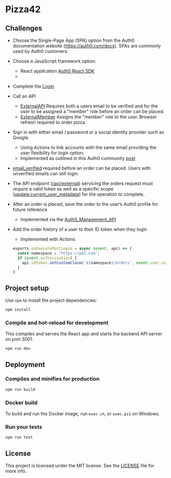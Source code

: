 # Pizza42 


## Challenges

 
- Choose the Single-Page App (SPA) option from the Auth0 documentation website
(https://auth0.com/docs). SPAs are commonly used by Auth0 customers.
- Choose a JavaScript framework option. 
    - React application [Auth0 React SDK](https://github.com/auth0/auth0-react)
    - 
- Complete the [Login](https://github.com/arneff/auth0-react-samples/blob/d1027816292860a8908422da29cb50eb4a4177b6/Sample-01/src/components/NavBar.js#L85-L94) 
- Call an API 
    - [ExternalAPI](https://github.com/arneff/auth0-react-samples/blob/master/Sample-01/src/views/ExternalApi.js) Requires both a users email to be verified and for the user to be assigned a "member" role before an order can be placed.
    - [ExternalMember](https://github.com/arneff/auth0-react-samples/blob/master/Sample-01/src/views/ExternalMember.js) Assigns the "member" role to the user. Browser refresh required to order pizza.
- Sign in with either email / password or a social identity provider such as Google.
    - Using Actions to link accounts with the same email providing the user flexibility for login option.
    - Implemented as outlined in this Auth0 community [post](https://community.auth0.com/t/account-linking-through-actions/68940/3)
- [email_verified](https://github.com/arneff/auth0-react-samples/blob/d1027816292860a8908422da29cb50eb4a4177b6/Sample-01/src/views/ExternalApi.js#L170-L172) required before an order can be placed. Users with unverified emails can still login.
- The API endpoint ([/api/external](https://github.com/arneff/auth0-react-samples/blob/d1027816292860a8908422da29cb50eb4a4177b6/Sample-01/api-server.js#L104)) servicing the orders request must require a valid token as well as a specific scope ([update:current_user_metadata](https://github.com/arneff/auth0-react-samples/blob/d1027816292860a8908422da29cb50eb4a4177b6/Sample-01/api-server.js#L45)) for the operation to complete.
- After an order is placed, save the order to the user’s Auth0 profile for future reference.
    - Implemented via the [Auth0_Management_API](https://github.com/arneff/auth0-react-samples/blob/d1027816292860a8908422da29cb50eb4a4177b6/Sample-01/api-server.js#L133-L174)
- Add the order history of a user to their ID token when they login
    - Implemented with Actions

    ```javascript
    exports.onExecutePostLogin = async (event, api) => {
      const namespace = 'https://p42.com';
      if (event.authorization) {
        api.idToken.setCustomClaim(`${namespace}/orders`, event.user.user_metadata);
      }
    }
    ```

## Project setup

Use `npm` to install the project dependencies:

```bash
npm install
```

### Compile and hot-reload for development

This compiles and serves the React app and starts the backend API server on port 3001.

```bash
npm run dev
```

## Deployment

### Compiles and minifies for production

```bash
npm run build
```

### Docker build

To build and run the Docker image, run `exec.sh`, or `exec.ps1` on Windows.

### Run your tests

```bash
npm run test
```



## License

This project is licensed under the MIT license. See the [LICENSE](../LICENSE) file for more info.
